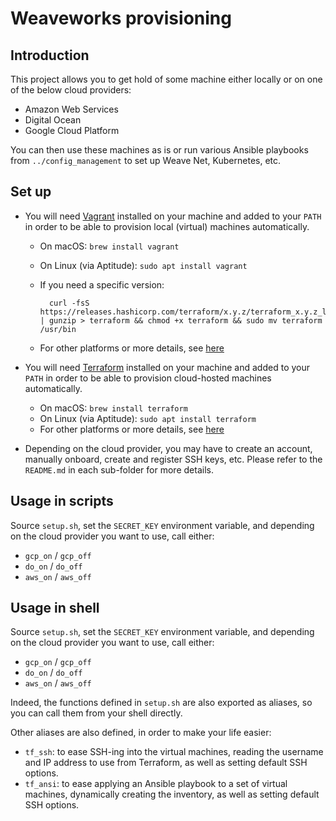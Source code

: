 # Weaveworks provisioning

## Introduction

This project allows you to get hold of some machine either locally or on one of the below cloud providers:

* Amazon Web Services
* Digital Ocean
* Google Cloud Platform

You can then use these machines as is or run various Ansible playbooks from `../config_management` to set up Weave Net, Kubernetes, etc.

## Set up

* You will need [Vagrant](https://www.vagrantup.com) installed on your machine and added to your `PATH` in order to be able to provision local (virtual) machines automatically.

  * On macOS: `brew install vagrant`
  * On Linux (via Aptitude): `sudo apt install vagrant`
  * If you need a specific version:

          curl -fsS https://releases.hashicorp.com/terraform/x.y.z/terraform_x.y.z_linux_amd64.zip | gunzip > terraform && chmod +x terraform && sudo mv terraform /usr/bin

  * For other platforms or more details, see [here](https://www.vagrantup.com/docs/installation/)

* You will need [Terraform](https://www.terraform.io) installed on your machine and added to your `PATH` in order to be able to provision cloud-hosted machines automatically.

  * On macOS: `brew install terraform`
  * On Linux (via Aptitude): `sudo apt install terraform`
  * For other platforms or more details, see [here](https://www.terraform.io/intro/getting-started/install.html)

* Depending on the cloud provider, you may have to create an account, manually onboard, create and register SSH keys, etc. 
  Please refer to the `README.md` in each sub-folder for more details.

## Usage in scripts

Source `setup.sh`, set the `SECRET_KEY` environment variable, and depending on the cloud provider you want to use, call either:

* `gcp_on` / `gcp_off`
* `do_on` / `do_off`
* `aws_on` / `aws_off`

## Usage in shell

Source `setup.sh`, set the `SECRET_KEY` environment variable, and depending on the cloud provider you want to use, call either:

* `gcp_on` / `gcp_off`
* `do_on` / `do_off`
* `aws_on` / `aws_off`

Indeed, the functions defined in `setup.sh` are also exported as aliases, so you can call them from your shell directly.

Other aliases are also defined, in order to make your life easier:

* `tf_ssh`: to ease SSH-ing into the virtual machines, reading the username and IP address to use from Terraform, as well as setting default SSH options.
* `tf_ansi`: to ease applying an Ansible playbook to a set of virtual machines, dynamically creating the inventory, as well as setting default SSH options.
